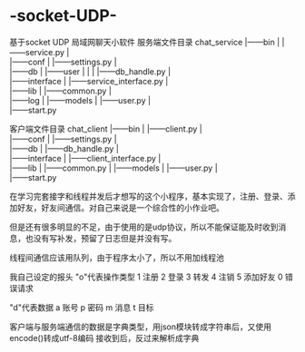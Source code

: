 # -socket-UDP-
基于socket UDP 局域网聊天小软件
服务端文件目录
chat_service
           |——bin
           |    |——service.py
           |    
           |——conf
           |     |——settings.py
           |      
           |——db
           |   |——user
           |   | 
           |   |——db_handle.py
           |    
           |——interface
           |          |——service_interface.py
           |           
           |——lib
           |    |——common.py
           |     
           |——log
           |
           |——models
           |       |——user.py
           |        
           |——start.py

客户端文件目录
chat_client
           |——bin
           |    |——client.py
           |    
           |——conf
           |     |——settings.py
           |      
           |——db
           |   |——db_handle.py
           |    
           |——interface
           |          |——client_interface.py
           |           
           |——lib
           |    |——common.py
           |
           |——models
           |       |——user.py
           |        
           |——start.py


在学习完套接字和线程并发后才想写的这个小程序，基本实现了，注册、登录、添加好友，好友间通信。对自己来说是一个综合性的小作业吧。

但是还有很多明显的不足，由于使用的是udp协议，所以不能保证能及时收到消息，也没有写补发，预留了日志但是并没有写。

线程间通信应该用队列，由于程序太小了，所以不用加线程池

我自己设定的报头
"o"代表操作类型
1 注册
2 登录
3 转发
4 注销
5 添加好友
0 错误请求

"d"代表数据
a 账号
p 密码
m 消息
t 目标

客户端与服务端通信的数据是字典类型，用json模块转成字符串后，又使用encode()转成utf-8编码
接收到后，反过来解析成字典
